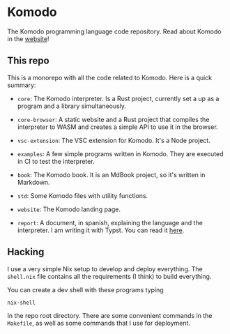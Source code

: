 # Komodo

The Komodo programming language code repository. Read about Komodo in the [website](https://komodo-lang.org)!

## This repo

This is a monorepo with all the code related to Komodo. Here is a quick summary:

- `core`: The Komodo interpreter. Is a Rust project, currently set a up as a program and a library simultaneously.

- `core-browser`: A static website and a Rust project that compiles the interpreter to WASM and creates a simple API to use it in the browser.

- `vsc-extension`: The VSC extension for Komodo. It's a Node project.

- `examples`: A few simple programs written in Komodo. They are executed in CI to test the interpreter.

- `book`: The Komodo book. It is an MdBook project, so it's written in Markdown.

- `std`: Some Komodo files with utility functions.

- `website`: The Komodo landing page.

- `report`: A document, in spanish, explaining the language and the interpreter. I am writing it with Typst. You can read it [here](https://komodo-lang.org/report.pdf).

## Hacking

I use a very simple Nix setup to develop and deploy everything. The `shell.nix` file contains all the requirements (I think) to build everything.

You can create a dev shell with these programs typing

```
nix-shell
```

In the repo root directory. There are some convenient commands in the `Makefile`, as well as some commands that I use for deployment.
